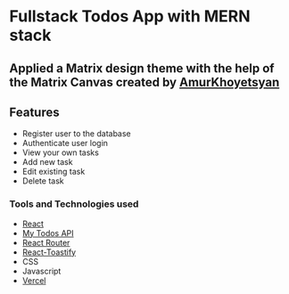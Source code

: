 # Fullstack Todos App with MERN stack
## Applied a Matrix design theme with the help of the Matrix Canvas created by [AmurKhoyetsyan](https://github.com/AmurKhoyetsyan)

## Features
- Register user to the database
- Authenticate user login
- View your own tasks
- Add new task
- Edit existing task
- Delete task

### Tools and Technologies used

- [React](https://reactjs.org/)
- [My Todos API](https://github.com/GITvoren/todos-api)
- [React Router](https://reactrouter.com/)
- [React-Toastify](https://www.npmjs.com/package/react-toastify)
- CSS
- Javascript
- [Vercel](https://vercel.com/)
